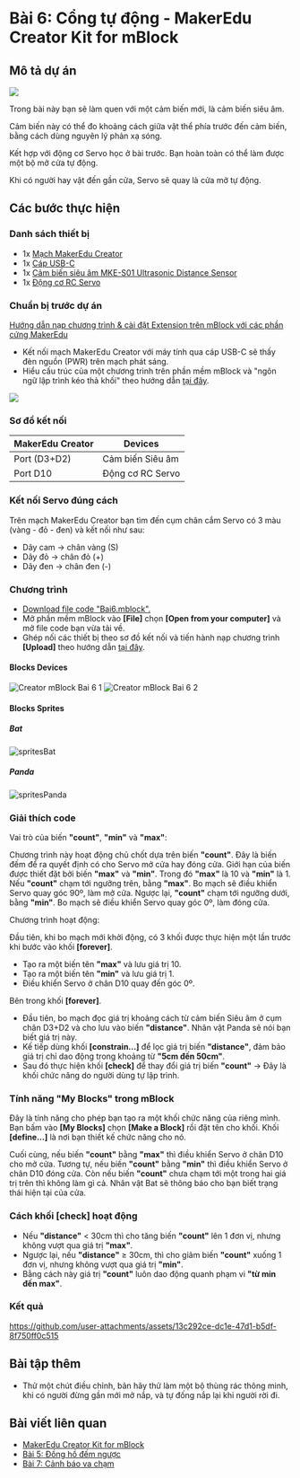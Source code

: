# Bài 6: Cổng tự động - MakerEdu Creator Kit for mBlock

## Mô tả dự án

![](/ex/less06/image/BAI6.png)

Trong bài này bạn sẽ làm quen với một cảm biến mới, là cảm biến siêu âm.

Cảm biến này có thể đo khoảng cách giữa vật thể phía trước đến cảm biến, bằng cách dùng nguyên lý phản xạ sóng.

Kết hợp với động cơ Servo học ở bài trước. Bạn hoàn toàn có thể làm được một bộ mở cửa tự động.

Khi có người hay vật đến gần cửa, Servo sẽ quay là cửa mở tự động.

## Các bước thực hiện

### Danh sách thiết bị

- 1x [Mạch MakerEdu Creator](https://www.makerlab.vn/creator)
- 1x [Cáp USB-C](https://hshop.vn/cap-usb-type-c)
- 1x [Cảm biến siêu âm MKE-S01 Ultrasonic Distance Sensor](https://makerlab.vn/mkes01)
- 1x [Động cơ RC Servo](https://hshop.vn/dong-co-rc-servo-9g)

### Chuẩn bị trước dự án

[Hướng dẫn nạp chương trình & cài đặt Extension trên mBlock với các phần cứng MakerEdu](https://github.com/makerlabvn/mBlock-MakerEdu-Creator)

- Kết nối mạch MakerEdu Creator với máy tính qua cáp USB-C sẽ thấy đèn nguồn (PWR) trên mạch phát sáng.
- Hiểu cấu trúc của một chương trình trên phần mềm mBlock và "ngôn ngữ lập trình kéo thả khối" theo hướng dẫn [tại đây](https://support.makeblock.com/hc/en-us/articles/12738783754903-Block-Reference).

![](/ex/less03/image/700px-Connect_MakerEdu_Creator_with_Computer_by_USB-C_cable.jpg)

### Sơ đồ kết nối

| MakerEdu Creator | Devices              |
|------------------|----------------------|
| Port (D3+D2)     | Cảm biến Siêu âm     |
| Port D10         | Động cơ RC Servo     |

### Kết nối Servo đúng cách

Trên mạch MakerEdu Creator bạn tìm đến cụm chân cắm Servo có 3 màu (vàng - đỏ - đen) và kết nối như sau:

- Dây cam → chân vàng (S)
- Dây đỏ → chân đỏ (+)
- Dây đen → chân đen (-)

### Chương trình

- [Download file code "Bai6.mblock".](/ex/less06/mBlock5/Bai6.mblock)
- Mở phần mềm mBlock vào **[File]** chọn **[Open from your computer]** và mở file code bạn vừa tải về.
- Ghép nối các thiết bị theo sơ đồ kết nối và tiến hành nạp chương trình **[Upload]** theo hướng dẫn [tại đây](https://github.com/makerlabvn/mBlock-MakerEdu-Creator).

#### Blocks Devices

![Creator mBlock Bai 6 1](/ex/less06/image/825px-Creator_mBlock_Bai_6_1.png)
![Creator mBlock Bai 6 2](/ex/less06/image/200px-Creator_mBlock_Bai_6_2.png)

#### Blocks Sprites

##### Bat

![spritesBat](/ex/less06/image/spritesBat.png)

##### Panda

![spritesPanda](/ex/less06/image/spritesPanda.png)

### Giải thích code

Vai trò của biến **"count"**, **"min"** và **"max"**:

Chương trình này hoạt động chủ chốt dựa trên biến **"count"**. Đây là biến đếm để ra quyết định có cho Servo mở cửa hay đóng cửa.
Giới hạn của biến được thiết đặt bởi biến **"max"** và **"min"**. Trong đó **"max"** là 10 và **"min"** là 1.
Nếu **"count"** chạm tới ngưỡng trên, bằng **"max"**. Bo mạch sẽ điều khiển Servo quay góc 90º, làm mở cửa.
Ngược lại, **"count"** chạm tới ngưỡng dưới, bằng **"min"**. Bo mạch sẽ điều khiển Servo quay góc 0º, làm đóng cửa.

Chương trình hoạt động:

Đầu tiên, khi bo mạch mới khởi động, có 3 khối được thực hiện một lần trước khi bước vào khối **[forever]**.

- Tạo ra một biến tên **"max"** và lưu giá trị 10.
- Tạo ra một biến tên **"min"** và lưu giá trị 1.
- Điều khiển Servo ở chân D10 quay đến góc 0º.

Bên trong khối **[forever]**.

- Đầu tiên, bo mạch đọc giá trị khoảng cách từ cảm biến Siêu âm ở cụm chân D3+D2 và cho lưu vào biến **"distance"**. Nhân vật Panda sẽ nói bạn biết giá trị này.
- Kế tiếp dùng khối **[constrain...]** để lọc giá trị biến **"distance"**, đảm bảo giá trị chỉ dao động trong khoảng từ **"5cm đến 50cm"**.
- Sau đó thực hiện khối **[check]** để thay đổi giá trị biến **"count"** → Đây là khối chức năng do người dùng tự lập trình.

### Tính năng "My Blocks" trong mBlock

Đây là tính năng cho phép bạn tạo ra một khối chức năng của riêng mình.
Bạn bấm vào **[My Blocks]** chọn **[Make a Block]** rồi đặt tên cho khối.
Khối **[define...]** là nơi bạn thiết kế chức năng cho nó.

Cuối cùng, nếu biến **"count"** bằng **"max"** thì điều khiển Servo ở chân D10 cho mở cửa.
Tương tự, nếu biến **"count"** bằng **"min"** thì điều khiển Servo ở chân D10 đóng cửa.
Còn nếu biến **"count"** chưa chạm tới một trong hai giá trị trên thì không làm gì cả.
Nhân vật Bat sẽ thông báo cho bạn biết trạng thái hiện tại của cửa.

### Cách khối **[check]** hoạt động

- Nếu **"distance"** < 30cm thì cho tăng biến **"count"** lên 1 đơn vị, nhưng không vượt qua giá trị **"max"**.
- Ngược lại, nếu **"distance"** ≥ 30cm, thì cho giảm biến **"count"** xuống 1 đơn vị, nhưng không vượt qua giá trị **"min"**.
- Bằng cách này giá trị **"count"** luôn dao động quanh phạm vi **"từ min đến max"**.

### Kết quả

<https://github.com/user-attachments/assets/13c292ce-dc1e-47d1-b5df-8f750ff0c515>

## Bài tập thêm

- Thử một chút điều chỉnh, bản hãy thử làm một bộ thùng rác thông minh, khi có người đừng gần mới mở nắp, và tự đống nắp lại khi người rời đi.

## Bài viết liên quan

- [MakerEdu Creator Kit for mBlock](/README.md)
- [Bài 5: Đồng hồ đếm ngược](/ex/less05/README.md)
- [Bài 7: Cảnh báo va chạm](/ex/less07/README.md)
